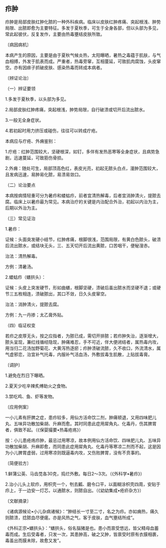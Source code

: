 ## 疖肿

疖肿是局部皮肤红肿化脓的一种外科疾病。临床以皮肤红肿疼痛、突起根浅、肿势局限、出脓即愈为主要特征。多发于夏秋季，可生于全身各部，但以头部为多见，常此起彼伏，反复发作，主要由热毒壅结皮肤所致。

〔病因病机〕

本病产生的原因，主要是由于夏秋气候炎热，太阳曝晒，暑热之毒蕴于肌肤，与气血相搏，外发于肌表而成。严重者，热毒旁窜，互相蔓延，可致肌肉腐蚀，头皮窜空。亦有因痱子抓破皮肤、感染热毒而转成本病者。

〔辨证论治〕

（一）辨证要领

1.多发于夏秋季，以头部为多见。

2.局部皮肤红肿疼痛，突起根浅，肿势局限，自行破溃或切开后流出脓水。

3.一般无全身症状。

4.若初起时用力挤压或碰伤，往往可以转成疔疮。

本病应与疔疮、外痈鉴别：

1.疔疮：红肿范围较大，坚硬根深，如钉，多伴有发热恶寒等全身症状，且病势急剧，迅速蔓延，可致筋伤骨损。

2.外痈：随处可生，局部顶高色红，表皮光亮，初起无脓头白点，漫肿范围较大，且发病迅速，易肿易化脓，易溃易敛口。

（二）论治要点

本病按病情轻重可分为暑疖和蝼蛄疖，前者宜清热解毒，后者宜消肿清火，提脓去腐。临床上以暑疖最为常见。本病治疗的关键是内治配合外治，初起以内治为主，后期以外治为主。

（三）常见证治

1.暑疖：

证候：头面突发硬小结节，红肿疼痛，根脚很浅，范围局限，有黄白色脓头，破溃后流出脓水，或结块无头，三、五天切开后流出黄脓，口苦咽干，便秘溲赤。

治法：清热解毒。

方例：清暑汤。

2.蝼蛄疖（蟮拱头）：

证候：头皮上突发硬节，形如曲蟮，根脚坚硬，溃破后虽出脓水而坚硬不退；或硬节三五枚相连，溃破脓出，其口不敛，日久头皮窜空。

治法：消肿清火，提脓去腐。

方例：九一丹掺；太乙膏外贴。

（四）临证权变

若疖之皮厚无头，按之应指者，为脓已成，需切开排脓；若疖肿失治，逐渐增大，脓头呈现，兼红线循经隐现，肿痛难忍，手不可近，伴大便闭结者，属热毒内攻，用当归二花汤加野菊花、大黄泻热逐瘀；疖肿溃破流脓，久不收口，外流清水，属气虚邪恋，治宜补气托毒，内服补气活血汤，外敷拔毒生肌散，上贴拔毒膏。

〔调护〕

1.避免在烈日下曝晒。

2.夏天少吃辛辣炙煿助火之食物。

3.禁吃鸡、鱼、虾等发物。

〔应用例案〕

一小儿素有肝脾之症，患疖较多，用仙方活命饮二剂，肿痛顿退，又用四味肥儿丸、五味异功散加柴胡、升麻而愈。其时同患此症用犀角丸、化毒丹，伤其脾胃者，俱致不起。（《保婴撮要•热毒疮疡》）

按：小儿患疮疡疖肿，最忌过用寒凉，故本例用仙方活命饮、四味肥儿丸、五味异功散加柴胡、升麻即愈，而同患此症用犀角丸、化毒丹等寒凉二剂而不起，这是因为小儿脾胃虚弱，过用寒凉则既逼毒内攻，又伤败脾胃，没有不贲事的。

〔简便验方〕

1.鲜蒲公英、马齿苋各30克，捣烂外敷。每日2〜3次。（《外科学•暑疖》）

2.治小儿头上软疖，用枳壳一个，刳去瓤、磨令口平，以面糊涂枳壳四周，安贴于疖上，于一边安一灯芯，以通脓水，则脓自出。（《幼幼集成•疮疥杂方》）

〔文献摘录〕

《诸病源候论•小儿杂病诸候》：“肿结长一寸至二寸，名之为疖。亦如痈热，痛久则脓溃，捻脓血尽便瘥。亦是风热之气，客于皮肤，血气壅结所成”。

《外科正宗•蟮拱头》：“蟮拱头，俗名㺁猪是也。患小而禀受悠远，皆父精母血蓄毒而成。生后受毒者，只发一次，其患肿高，破之又肿，皆禀受时原有衣膜相裹，毒虽出而膜未除，故愈又发”。

